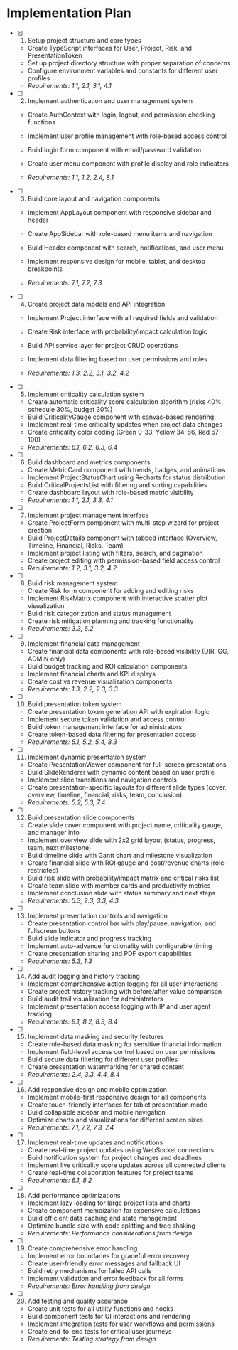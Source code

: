 # Implementation Plan

- [x] 1. Setup project structure and core types


  - Create TypeScript interfaces for User, Project, Risk, and PresentationToken
  - Set up project directory structure with proper separation of concerns
  - Configure environment variables and constants for different user profiles
  - _Requirements: 1.1, 2.1, 3.1, 4.1_



- [ ] 2. Implement authentication and user management system
  - Create AuthContext with login, logout, and permission checking functions
  - Implement user profile management with role-based access control
  - Build login form component with email/password validation


  - Create user menu component with profile display and role indicators
  - _Requirements: 1.1, 1.2, 2.4, 8.1_

- [ ] 3. Build core layout and navigation components
  - Implement AppLayout component with responsive sidebar and header


  - Create AppSidebar with role-based menu items and navigation
  - Build Header component with search, notifications, and user menu
  - Implement responsive design for mobile, tablet, and desktop breakpoints
  - _Requirements: 7.1, 7.2, 7.3_



- [ ] 4. Create project data models and API integration
  - Implement Project interface with all required fields and validation
  - Create Risk interface with probability/impact calculation logic
  - Build API service layer for project CRUD operations
  - Implement data filtering based on user permissions and roles



  - _Requirements: 1.3, 2.2, 3.1, 3.2, 4.2_

- [ ] 5. Implement criticality calculation system
  - Create automatic criticality score calculation algorithm (risks 40%, schedule 30%, budget 30%)
  - Build CriticalityGauge component with canvas-based rendering
  - Implement real-time criticality updates when project data changes
  - Create criticality color coding (Green 0-33, Yellow 34-66, Red 67-100)
  - _Requirements: 6.1, 6.2, 6.3, 6.4_

- [ ] 6. Build dashboard and metrics components
  - Create MetricCard component with trends, badges, and animations
  - Implement ProjectStatusChart using Recharts for status distribution
  - Build CriticalProjectsList with filtering and sorting capabilities
  - Create dashboard layout with role-based metric visibility
  - _Requirements: 1.1, 2.1, 3.3, 4.1_

- [ ] 7. Implement project management interface
  - Create ProjectForm component with multi-step wizard for project creation
  - Build ProjectDetails component with tabbed interface (Overview, Timeline, Financial, Risks, Team)
  - Implement project listing with filters, search, and pagination
  - Create project editing with permission-based field access control
  - _Requirements: 1.2, 3.1, 3.2, 4.2_

- [ ] 8. Build risk management system
  - Create Risk form component for adding and editing risks
  - Implement RiskMatrix component with interactive scatter plot visualization
  - Build risk categorization and status management
  - Create risk mitigation planning and tracking functionality
  - _Requirements: 3.3, 6.2_

- [ ] 9. Implement financial data management
  - Create financial data components with role-based visibility (DIR, GG, ADMIN only)
  - Build budget tracking and ROI calculation components
  - Implement financial charts and KPI displays
  - Create cost vs revenue visualization components
  - _Requirements: 1.3, 2.2, 2.3, 3.3_

- [ ] 10. Build presentation token system
  - Create presentation token generation API with expiration logic
  - Implement secure token validation and access control
  - Build token management interface for administrators
  - Create token-based data filtering for presentation access
  - _Requirements: 5.1, 5.2, 5.4, 8.3_

- [ ] 11. Implement dynamic presentation system
  - Create PresentationViewer component for full-screen presentations
  - Build SlideRenderer with dynamic content based on user profile
  - Implement slide transitions and navigation controls
  - Create presentation-specific layouts for different slide types (cover, overview, timeline, financial, risks, team, conclusion)
  - _Requirements: 5.2, 5.3, 7.4_

- [ ] 12. Build presentation slide components
  - Create slide cover component with project name, criticality gauge, and manager info
  - Implement overview slide with 2x2 grid layout (status, progress, team, next milestone)
  - Build timeline slide with Gantt chart and milestone visualization
  - Create financial slide with ROI gauge and cost/revenue charts (role-restricted)
  - Build risk slide with probability/impact matrix and critical risks list
  - Create team slide with member cards and productivity metrics
  - Implement conclusion slide with status summary and next steps
  - _Requirements: 5.3, 2.3, 3.3, 4.3_

- [ ] 13. Implement presentation controls and navigation
  - Create presentation control bar with play/pause, navigation, and fullscreen buttons
  - Build slide indicator and progress tracking
  - Implement auto-advance functionality with configurable timing
  - Create presentation sharing and PDF export capabilities
  - _Requirements: 5.3, 1.3_

- [ ] 14. Add audit logging and history tracking
  - Implement comprehensive action logging for all user interactions
  - Create project history tracking with before/after value comparison
  - Build audit trail visualization for administrators
  - Implement presentation access logging with IP and user agent tracking
  - _Requirements: 8.1, 8.2, 8.3, 8.4_

- [ ] 15. Implement data masking and security features
  - Create role-based data masking for sensitive financial information
  - Implement field-level access control based on user permissions
  - Build secure data filtering for different user profiles
  - Create presentation watermarking for shared content
  - _Requirements: 2.4, 3.3, 4.4, 8.4_

- [ ] 16. Add responsive design and mobile optimization
  - Implement mobile-first responsive design for all components
  - Create touch-friendly interfaces for tablet presentation mode
  - Build collapsible sidebar and mobile navigation
  - Optimize charts and visualizations for different screen sizes
  - _Requirements: 7.1, 7.2, 7.3, 7.4_

- [ ] 17. Implement real-time updates and notifications
  - Create real-time project updates using WebSocket connections
  - Build notification system for project changes and deadlines
  - Implement live criticality score updates across all connected clients
  - Create real-time collaboration features for project teams
  - _Requirements: 6.1, 8.2_

- [ ] 18. Add performance optimizations
  - Implement lazy loading for large project lists and charts
  - Create component memoization for expensive calculations
  - Build efficient data caching and state management
  - Optimize bundle size with code splitting and tree shaking
  - _Requirements: Performance considerations from design_

- [ ] 19. Create comprehensive error handling
  - Implement error boundaries for graceful error recovery
  - Create user-friendly error messages and fallback UI
  - Build retry mechanisms for failed API calls
  - Implement validation and error feedback for all forms
  - _Requirements: Error handling from design_

- [ ] 20. Add testing and quality assurance
  - Create unit tests for all utility functions and hooks
  - Build component tests for UI interactions and rendering
  - Implement integration tests for user workflows and permissions
  - Create end-to-end tests for critical user journeys
  - _Requirements: Testing strategy from design_